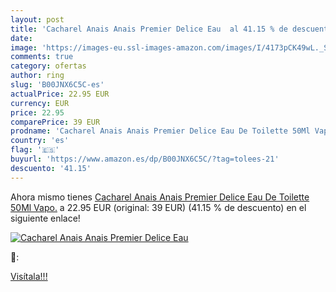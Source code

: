 ```yaml
---
layout: post
title: 'Cacharel Anais Anais Premier Delice Eau  al 41.15 % de descuento'
date: 
image: 'https://images-eu.ssl-images-amazon.com/images/I/4173pCK49wL._SL200_.jpg'
comments: true
category: ofertas
author: ring
slug: 'B00JNX6C5C-es'
actualPrice: 22.95 EUR
currency: EUR
price: 22.95
comparePrice: 39 EUR
prodname: 'Cacharel Anais Anais Premier Delice Eau De Toilette 50Ml Vapo.'
country: 'es'
flag: '🇪🇸'
buyurl: 'https://www.amazon.es/dp/B00JNX6C5C/?tag=tolees-21'
descuento: '41.15'
---
```


Ahora mismo tienes [Cacharel Anais Anais Premier Delice Eau De Toilette 50Ml Vapo.](https://www.amazon.es/dp/B00JNX6C5C/?tag=tolees-21) a 22.95 EUR (original: 39 EUR) (41.15 %  de descuento) en el siguiente enlace!

[![Cacharel Anais Anais Premier Delice Eau ](https://images-eu.ssl-images-amazon.com/images/I/4173pCK49wL._SL200_.jpg)](https://www.amazon.es/dp/B00JNX6C5C/?tag=tolees-21)

🔎:


[Visítala!!!](https://www.amazon.es/dp/B00JNX6C5C/?tag=tolees-21)
